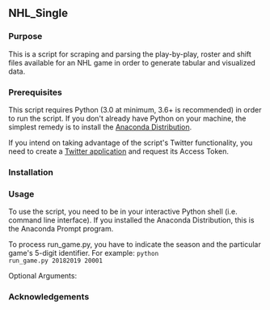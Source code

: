 ## NHL_Single

### Purpose
This is a script for scraping and parsing the play-by-play, roster and shift files available for an NHL game in order to generate tabular and visualized data.

### Prerequisites
This script requires Python (3.0 at minimum, 3.6+ is recommended) in order to run the script. If you don't already have Python on your machine, the simplest remedy is to install the <a href="https://www.anaconda.com/distribution/">Anaconda Distribution</a>. 

If you intend on taking advantage of the script's Twitter functionality, you need to create a <a href="https://apps.twitter.com/app/new">Twitter application</a> and request its Access Token.

### Installation

### Usage
To use the script, you need to be in your interactive Python shell (i.e. command line interface). If you installed the Anaconda Distribution, this is the Anaconda Prompt program. 

To process run_game.py, you have to indicate the season and the particular game's 5-digit identifier. For example:
<code>python run_game.py 20182019 20001</code>

Optional Arguments:


### Acknowledgements
